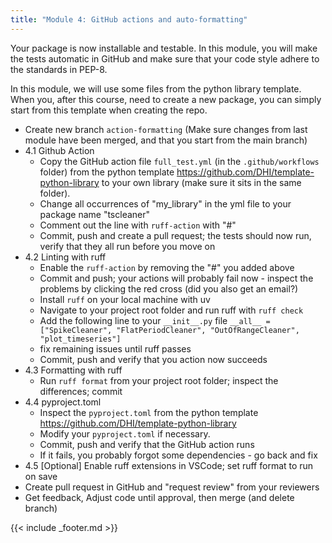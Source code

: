 ```yaml
---
title: "Module 4: GitHub actions and auto-formatting"
---
```


Your package is now installable and testable. In this module, you will make the tests automatic in GitHub and make sure that your code style adhere to the standards in PEP-8. 

In this module, we will use some files from the python library template. When you, after this course, need to create a new package, you can simply start from this template when creating the repo. 

- Create new branch `action-formatting` (Make sure changes from last module have been merged, and that you start from the main branch)
- 4.1 Github Action
    - Copy the GitHub action file `full_test.yml` (in the `.github/workflows` folder) from the python template <https://github.com/DHI/template-python-library> to your own library (make sure it sits in the same folder).
    - Change all occurrences of "my_library" in the yml file to your package name "tscleaner"
    - Comment out the line with `ruff-action` with "#"
    - Commit, push and create a pull request; the tests should now run, verify that they all run before you move on
- 4.2 Linting with ruff
    - Enable the `ruff-action` by removing the "#" you added above
    - Commit and push; your actions will probably fail now - inspect the problems by clicking the red cross (did you also get an email?)
    - Install `ruff` on your local machine with uv
    - Navigate to your project root folder and run ruff with `ruff check`
    - Add the following line to your `__init__.py` file 
        `__all__ = ["SpikeCleaner", "FlatPeriodCleaner", "OutOfRangeCleaner", "plot_timeseries"]` 
    - fix remaining issues until ruff passes
    - Commit, push and verify that you action now succeeds
- 4.3 Formatting with ruff
    - Run `ruff format` from your project root folder; inspect the differences; commit
- 4.4 pyproject.toml
    - Inspect the `pyproject.toml` from the python template <https://github.com/DHI/template-python-library>
    - Modify your `pyproject.toml` if necessary.
    - Commit, push and verify that the GitHub action runs
    - If it fails, you probably forgot some dependencies - go back and fix
- 4.5 [Optional] Enable ruff extensions in VSCode; set ruff format to run on save
- Create pull request in GitHub and "request review" from your reviewers
- Get feedback, Adjust code until approval, then merge (and delete branch)

{{< include _footer.md >}}
